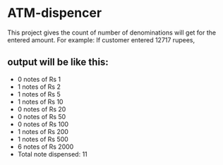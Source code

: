 # ATM-dispencer
This project gives the count of number of denominations will get for the entered amount.
For example: If customer entered 12717 rupees, 

## output will be like this: 
- 0 notes of Rs 1
- 1 notes of Rs 2
- 1 notes of Rs 5
- 1 notes of Rs 10
- 0 notes of Rs 20
- 0 notes of Rs 50
- 0 notes of Rs 100
- 1 notes of Rs 200
- 1 notes of Rs 500
- 6 notes of Rs 2000
- Total note dispensed: 11
